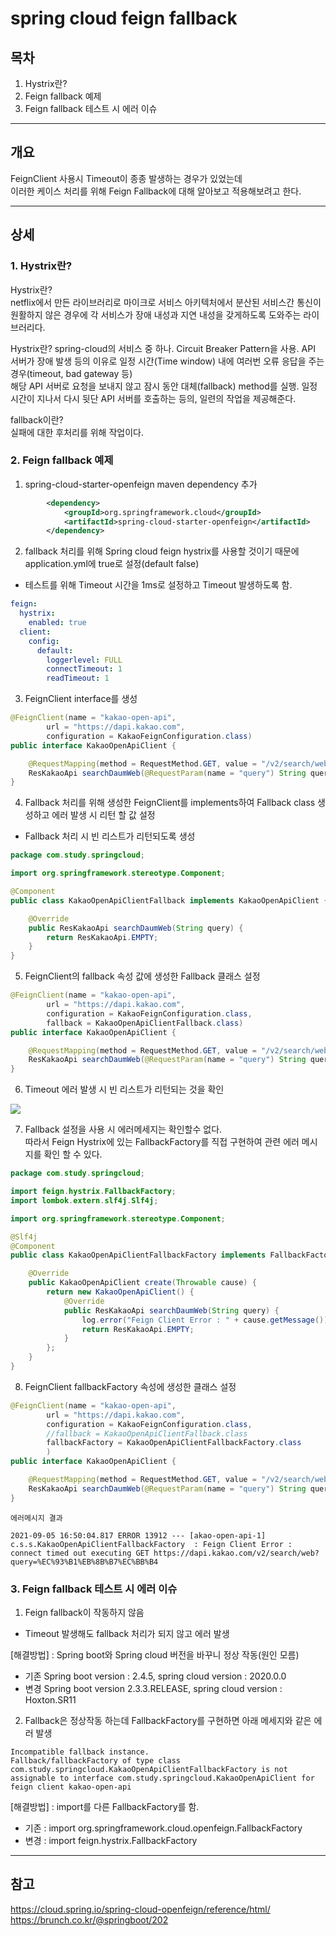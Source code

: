 # spring cloud feign fallback

## 목차

1. Hystrix란?
2. Feign fallback 예제
3. Feign fallback 테스트 시 에러 이슈

___

## __개요__
FeignClient 사용시 Timeout이 종종 발생하는 경우가 있었는데   
이러한 케이스 처리를 위해 Feign Fallback에 대해 알아보고 적용해보려고 한다.  

___

## __상세__

### 1. Hystrix란?
Hystrix란?  
netflix에서 만든 라이브러리로 마이크로 서비스 아키텍처에서 분산된 서비스간 통신이 원활하지 않은 경우에 각 서비스가 장애 내성과 지연 내성을 갖게하도록 도와주는 라이브러리다.  

Hystrix란?
spring-cloud의 서비스 중 하나. Circuit Breaker Pattern을 사용. API 서버가 장애 발생 등의 이유로 일정 시간(Time window) 내에 여러번 오류 응답을 주는 경우(timeout, bad gateway 등)  
해당 API 서버로 요청을 보내지 않고 잠시 동안 대체(fallback) method를 실행. 일정 시간이 지나서 다시 뒷단 API 서버를 호출하는 등의, 일련의 작업을 제공해준다.

fallback이란?  
실패에 대한 후처리를 위해 작업이다.  


### 2. Feign fallback 예제

1. spring-cloud-starter-openfeign maven dependency 추가  
``` xml
        <dependency>
            <groupId>org.springframework.cloud</groupId>
            <artifactId>spring-cloud-starter-openfeign</artifactId>
        </dependency>
```

2. fallback 처리를 위해 Spring cloud feign hystrix를 사용할 것이기 때문에 application.yml에 true로 설정(default false)  
- 테스트를 위해 Timeout 시간을 1ms로 설정하고 Timeout 발생하도록 함.  
``` yml
feign:
  hystrix:
    enabled: true
  client:
    config:
      default:
        loggerlevel: FULL
        connectTimeout: 1
        readTimeout: 1
```

3. FeignClient interface를 생성  

``` java
@FeignClient(name = "kakao-open-api",
        url = "https://dapi.kakao.com",
        configuration = KakaoFeignConfiguration.class)
public interface KakaoOpenApiClient {

    @RequestMapping(method = RequestMethod.GET, value = "/v2/search/web")
    ResKakaoApi searchDaumWeb(@RequestParam(name = "query") String query);
}

```

4. Fallback 처리를 위해 생성한 FeignClient를 implements하여 Fallback class 생성하고 에러 발생 시 리턴 할 값 설정  
- Fallback 처리 시 빈 리스트가 리턴되도록 생성  

``` java
package com.study.springcloud;

import org.springframework.stereotype.Component;

@Component
public class KakaoOpenApiClientFallback implements KakaoOpenApiClient {

    @Override
    public ResKakaoApi searchDaumWeb(String query) {
        return ResKakaoApi.EMPTY;
    }
}
```

5. FeignClient의 fallback 속성 값에 생성한 Fallback 클래스 설정  

``` java
@FeignClient(name = "kakao-open-api",
        url = "https://dapi.kakao.com",
        configuration = KakaoFeignConfiguration.class,
        fallback = KakaoOpenApiClientFallback.class)
public interface KakaoOpenApiClient {

    @RequestMapping(method = RequestMethod.GET, value = "/v2/search/web")
    ResKakaoApi searchDaumWeb(@RequestParam(name = "query") String query);
}
```
6. Timeout 에러 발생 시 빈 리스트가 리턴되는 것을 확인  
<img src = "https://user-images.githubusercontent.com/28687900/132124652-378c9819-1c08-45e0-a6f7-d37802b5a02d.png">  

7. Fallback 설정을 사용 시 에러메세지는 확인할수 없다.  
따라서 Feign Hystrix에 있는 FallbackFactory를 직접 구현하여 관련 에러 메시지를 확인 할 수 있다.

``` java
package com.study.springcloud;

import feign.hystrix.FallbackFactory;
import lombok.extern.slf4j.Slf4j;

import org.springframework.stereotype.Component;

@Slf4j
@Component
public class KakaoOpenApiClientFallbackFactory implements FallbackFactory<KakaoOpenApiClient> {

    @Override
    public KakaoOpenApiClient create(Throwable cause) {
        return new KakaoOpenApiClient() {
            @Override
            public ResKakaoApi searchDaumWeb(String query) {
                log.error("Feign Client Error : " + cause.getMessage());
                return ResKakaoApi.EMPTY;
            }
        };
    }
}

```

8. FeignClient fallbackFactory 속성에 생성한 클래스 설정
``` java
@FeignClient(name = "kakao-open-api",
        url = "https://dapi.kakao.com",
        configuration = KakaoFeignConfiguration.class,
        //fallback = KakaoOpenApiClientFallback.class
        fallbackFactory = KakaoOpenApiClientFallbackFactory.class
        )
public interface KakaoOpenApiClient {

    @RequestMapping(method = RequestMethod.GET, value = "/v2/search/web")
    ResKakaoApi searchDaumWeb(@RequestParam(name = "query") String query);
}
```

```에러메시지 결과```
``` 
2021-09-05 16:50:04.817 ERROR 13912 --- [akao-open-api-1] c.s.s.KakaoOpenApiClientFallbackFactory  : Feign Client Error : connect timed out executing GET https://dapi.kakao.com/v2/search/web?query=%EC%93%B1%EB%8B%B7%EC%BB%B4
```


### 3. Feign fallback 테스트 시 에러 이슈
1. Feign fallback이 작동하지 않음
- Timeout 발생해도 fallback 처리가 되지 않고 에러 발생  

[해결방법] : Spring boot와 Spring cloud 버전을 바꾸니 정상 작동(원인 모름)  
- 기존 Spring boot version : 2.4.5, spring cloud version : 2020.0.0  
- 변경 Spring boot version 2.3.3.RELEASE, spring cloud version : Hoxton.SR11

2. Fallback은 정상작동 하는데 FallbackFactory를 구현하면 아래 메세지와 같은 에러 발생  

```
Incompatible fallback instance. 
Fallback/fallbackFactory of type class com.study.springcloud.KakaoOpenApiClientFallbackFactory is not assignable to interface com.study.springcloud.KakaoOpenApiClient for feign client kakao-open-api
```

[해결방법] : import를 다른 FallbackFactory를 함.  
- 기존 : import org.springframework.cloud.openfeign.FallbackFactory
- 변경 : import feign.hystrix.FallbackFactory


___


## __참고__
https://cloud.spring.io/spring-cloud-openfeign/reference/html/  
https://brunch.co.kr/@springboot/202
